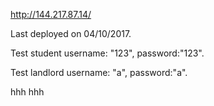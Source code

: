 http://144.217.87.14/

Last deployed on 04/10/2017.

Test student username: "123", password:"123".

Test landlord username: "a", password:"a".


hhh
hhh



